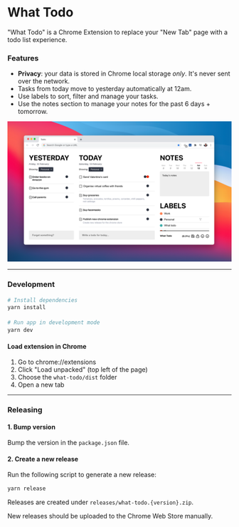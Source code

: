 # What Todo

"What Todo" is a Chrome Extension to replace your "New Tab" page with a todo list experience.

### Features

- **Privacy**: your data is stored in Chrome local storage _only_. It's never sent over the network.
- Tasks from today move to yesterday automatically at 12am.
- Use labels to sort, filter and manage your tasks.
- Use the notes section to manage your notes for the past 6 days + tomorrow.

![What Todo](https://github.com/markmur/what-todo/blob/master/media/screenshot.png)

---

### Development

```sh
# Install dependencies
yarn install

# Run app in development mode
yarn dev
```

#### Load extension in Chrome

1. Go to chrome://extensions
2. Click "Load unpacked" (top left of the page)
3. Choose the `what-todo/dist` folder
4. Open a new tab

---

### Releasing

#### 1. Bump version

Bump the version in the `package.json` file.

#### 2. Create a new release

Run the following script to generate a new release:

```sh
yarn release
```

Releases are created under `releases/what-todo.{version}.zip`.

New releases should be uploaded to the Chrome Web Store manually.
